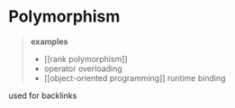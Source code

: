 # Polymorphism

> **examples**
>
> - [[rank polymorphism]]
> - operator overloading
> - [[object-oriented programming]] runtime binding

used for backlinks
